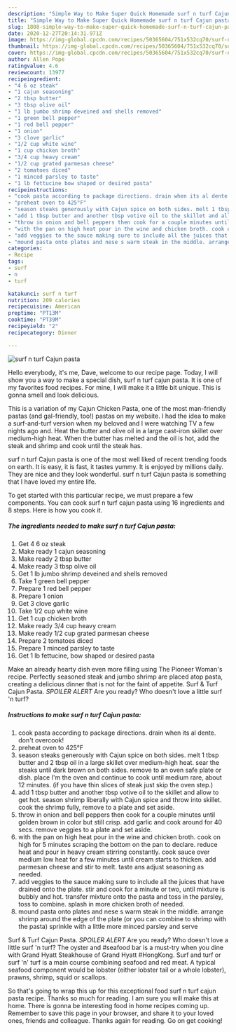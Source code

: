 ```yaml
---
description: "Simple Way to Make Super Quick Homemade surf n turf Cajun pasta"
title: "Simple Way to Make Super Quick Homemade surf n turf Cajun pasta"
slug: 1808-simple-way-to-make-super-quick-homemade-surf-n-turf-cajun-pasta
date: 2020-12-27T20:14:31.971Z
image: https://img-global.cpcdn.com/recipes/50365604/751x532cq70/surf-n-turf-cajun-pasta-recipe-main-photo.jpg
thumbnail: https://img-global.cpcdn.com/recipes/50365604/751x532cq70/surf-n-turf-cajun-pasta-recipe-main-photo.jpg
cover: https://img-global.cpcdn.com/recipes/50365604/751x532cq70/surf-n-turf-cajun-pasta-recipe-main-photo.jpg
author: Allen Pope
ratingvalue: 4.6
reviewcount: 13977
recipeingredient:
- "4 6 oz steak"
- "1 cajun seasoning"
- "2 tbsp butter"
- "3 tbsp olive oil"
- "1 lb jumbo shrimp deveined and shells removed"
- "1 green bell pepper"
- "1 red bell pepper"
- "1 onion"
- "3 clove garlic"
- "1/2 cup white wine"
- "1 cup chicken broth"
- "3/4 cup heavy cream"
- "1/2 cup grated parmesan cheese"
- "2 tomatoes diced"
- "1 minced parsley to taste"
- "1 lb fettucine bow shaped or desired pasta"
recipeinstructions:
- "cook pasta according to package directions. drain when its al dente. don&#39;t overcook!"
- "preheat oven to 425°F"
- "season steaks generously with Cajun spice on both sides. melt 1 tbsp butter and 2 tbsp oil in a large skillet over medium-high heat. sear the steaks until dark brown on both sides. remove to an oven safe plate or dish. place I&#39;m the oven and continue to cook until medium rare, about 12 minutes. (if you have thin slices of steak just skip the oven step.)"
- "add 1 tbsp butter and another tbsp votive oil to the skillet and allow to get hot. season shrimp liberally with Cajun spice and throw into skillet. cook the shrimp fully, remove to a plate and set aside."
- "throw in onion and bell peppers then cook for a couple minutes until golden brown in color but still crisp. add garlic and cook around for 40 secs. remove veggies to a plate and set aside."
- "with the pan on high heat pour in the wine and chicken broth. cook on high for 5 minutes scraping the bottom on the pan to declare. reduce heat and pour in heavy cream stirring constantly. cook sauce over medium low heat for a few minutes until cream starts to thicken. add parmesan cheese and stir to melt. taste ans adjust seasoning as needed."
- "add veggies to the sauce making sure to include all the juices that have drained onto the plate. stir and cook for a minute or two, until mixture is bubbly and hot. transfer mixture onto the pasta and toss in the parsley, toss to combine. splash in more chicken broth of needed."
- "mound pasta onto plates and nese s warm steak in the middle. arrange shrimp around the edge of the plate (or you can combine to shrimp with the pasta) sprinkle with a little more minced parsley and serve"
categories:
- Recipe
tags:
- surf
- n
- turf

katakunci: surf n turf 
nutrition: 209 calories
recipecuisine: American
preptime: "PT13M"
cooktime: "PT39M"
recipeyield: "2"
recipecategory: Dinner

---
```



![surf n turf Cajun pasta](https://img-global.cpcdn.com/recipes/50365604/751x532cq70/surf-n-turf-cajun-pasta-recipe-main-photo.jpg)

Hello everybody, it's me, Dave, welcome to our recipe page. Today, I will show you a way to make a special dish, surf n turf cajun pasta. It is one of my favorites food recipes. For mine, I will make it a little bit unique. This is gonna smell and look delicious.

This is a variation of my Cajun Chicken Pasta, one of the most man-friendly pastas (and gal-friendly, too!) pastas on my website. I had the idea to make a surf-and-turf version when my beloved and I were watching TV a few nights ago and. Heat the butter and olive oil in a large cast-iron skillet over medium-high heat. When the butter has melted and the oil is hot, add the steak and shrimp and cook until the steak has.

surf n turf Cajun pasta is one of the most well liked of recent trending foods on earth. It is easy, it is fast, it tastes yummy. It is enjoyed by millions daily. They are nice and they look wonderful. surf n turf Cajun pasta is something that I have loved my entire life.


To get started with this particular recipe, we must prepare a few components. You can cook surf n turf cajun pasta using 16 ingredients and 8 steps. Here is how you cook it.

<!--inarticleads1-->

##### The ingredients needed to make surf n turf Cajun pasta:

1. Get 4 6 oz steak
1. Make ready 1 cajun seasoning
1. Make ready 2 tbsp butter
1. Make ready 3 tbsp olive oil
1. Get 1 lb jumbo shrimp deveined and shells removed
1. Take 1 green bell pepper
1. Prepare 1 red bell pepper
1. Prepare 1 onion
1. Get 3 clove garlic
1. Take 1/2 cup white wine
1. Get 1 cup chicken broth
1. Make ready 3/4 cup heavy cream
1. Make ready 1/2 cup grated parmesan cheese
1. Prepare 2 tomatoes diced
1. Prepare 1 minced parsley to taste
1. Get 1 lb fettucine, bow shaped or desired pasta


Make an already hearty dish even more filling using The Pioneer Woman&#39;s recipe. Perfectly seasoned steak and jumbo shrimp are placed atop pasta, creating a delicious dinner that is not for the faint of appetite. Surf &amp; Turf Cajun Pasta. *SPOILER ALERT* Are you ready? Who doesn&#39;t love a little surf &#39;n turf? 

<!--inarticleads2-->

##### Instructions to make surf n turf Cajun pasta:

1. cook pasta according to package directions. drain when its al dente. don&#39;t overcook!
1. preheat oven to 425°F
1. season steaks generously with Cajun spice on both sides. melt 1 tbsp butter and 2 tbsp oil in a large skillet over medium-high heat. sear the steaks until dark brown on both sides. remove to an oven safe plate or dish. place I&#39;m the oven and continue to cook until medium rare, about 12 minutes. (if you have thin slices of steak just skip the oven step.)
1. add 1 tbsp butter and another tbsp votive oil to the skillet and allow to get hot. season shrimp liberally with Cajun spice and throw into skillet. cook the shrimp fully, remove to a plate and set aside.
1. throw in onion and bell peppers then cook for a couple minutes until golden brown in color but still crisp. add garlic and cook around for 40 secs. remove veggies to a plate and set aside.
1. with the pan on high heat pour in the wine and chicken broth. cook on high for 5 minutes scraping the bottom on the pan to declare. reduce heat and pour in heavy cream stirring constantly. cook sauce over medium low heat for a few minutes until cream starts to thicken. add parmesan cheese and stir to melt. taste ans adjust seasoning as needed.
1. add veggies to the sauce making sure to include all the juices that have drained onto the plate. stir and cook for a minute or two, until mixture is bubbly and hot. transfer mixture onto the pasta and toss in the parsley, toss to combine. splash in more chicken broth of needed.
1. mound pasta onto plates and nese s warm steak in the middle. arrange shrimp around the edge of the plate (or you can combine to shrimp with the pasta) sprinkle with a little more minced parsley and serve


Surf &amp; Turf Cajun Pasta. *SPOILER ALERT* Are you ready? Who doesn&#39;t love a little surf &#39;n turf? The oyster and #seafood bar is a must-try when you dine with Grand Hyatt Steakhouse of Grand Hyatt #HongKong. Surf and turf or surf &#39;n&#39; turf is a main course combining seafood and red meat. A typical seafood component would be lobster (either lobster tail or a whole lobster), prawns, shrimp, squid or scallops. 

So that's going to wrap this up for this exceptional food surf n turf cajun pasta recipe. Thanks so much for reading. I am sure you will make this at home. There is gonna be interesting food in home recipes coming up. Remember to save this page in your browser, and share it to your loved ones, friends and colleague. Thanks again for reading. Go on get cooking!
